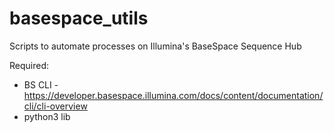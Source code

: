 # basespace_utils
Scripts to automate processes on Illumina's BaseSpace Sequence Hub

Required:
- BS CLI - https://developer.basespace.illumina.com/docs/content/documentation/cli/cli-overview
- python3 lib
